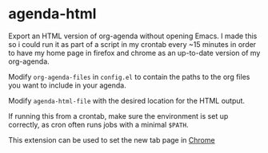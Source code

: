 # agenda-html

Export an HTML version of org-agenda without opening Emacs. I made this so i could run it as part of a script in my crontab every ~15 minutes in order to have my home page in firefox and chrome as an up-to-date version of my org-agenda.

Modify `org-agenda-files` in `config.el` to contain the paths to the org files you want to include in your agenda.

Modify `agenda-html-file` with the desired location for the HTML output.

If running this from a crontab, make sure the environment is set up correctly, as cron often runs jobs with a minimal `$PATH`.

This extension can be used to set the new tab page in [Chrome](https://chrome.google.com/webstore/detail/custom-new-tab-url/mmjbdbjnoablegbkcklggeknkfcjkjia)
